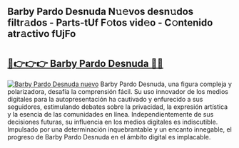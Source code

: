 ## Barby Pardo Desnuda N𝚞𝚎vos desn𝚞dos filtr𝚊dos - Parts-tUf F𝚘tos vid𝚎o - C𝚘ntenido atr𝚊ctivo fUjFo

# <h2><a href="http://mbc7wd.tromn.icu/?c=Barby+Pardo+Desnuda">🔗👉👉👉 Barby Pardo Desnuda 🔗🔗</a></h2>

[![Barby Pardo Desnuda nuevo](https://i.imgur.com/pEAQMta.gif)](http://mbc7wd.tromn.icu/?c=Barby+Pardo+Desnuda)
Barby Pardo Desnuda, una figura compleja y polarizadora, desafía la comprensión fácil. Su uso innovador de los medios digitales para la autopresentación ha cautivado y enfurecido a sus seguidores, estimulando debates sobre la privacidad, la expresión artística y la esencia de las comunidades en línea. Independientemente de sus decisiones futuras, su influencia en los medios digitales es indiscutible. Impulsado por una determinación inquebrantable y un encanto innegable, el progreso de Barby Pardo Desnuda en el ámbito digital es implacable.
